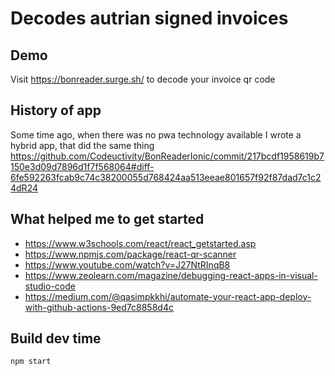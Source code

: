 # Decodes autrian signed invoices

## Demo

Visit <https://bonreader.surge.sh/> to decode your invoice qr code

## History of app

Some time ago, when there was no pwa technology available I wrote a hybrid app, that did the same thing <https://github.com/Codeuctivity/BonReaderIonic/commit/217bcdf1958619b7150e3d09d7896d1f7f568064#diff-6fe592263fcab9c74c38200055d768424aa513eeae801657f92f87dad7c1c24dR24>

## What helped me to get started

- <https://www.w3schools.com/react/react_getstarted.asp>
- <https://www.npmjs.com/package/react-qr-scanner>
- <https://www.youtube.com/watch?v=J27NtRInqB8>
- <https://www.zeolearn.com/magazine/debugging-react-apps-in-visual-studio-code>
- <https://medium.com/@qasimpkkhi/automate-your-react-app-deploy-with-github-actions-9ed7c8858d4c>

## Build dev time

```bash
npm start
```
